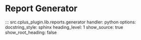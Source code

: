 # Report Generator

::: src.cplus_plugin.lib.reports.generator
    handler: python
    options:
        docstring_style: sphinx
        heading_level: 1
        show_source: true
        show_root_heading: false